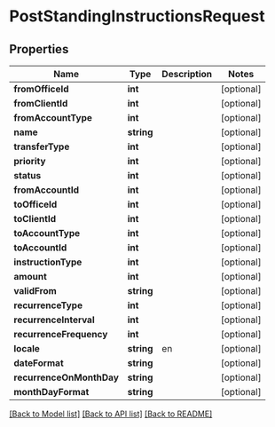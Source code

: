 # PostStandingInstructionsRequest

## Properties
Name | Type | Description | Notes
------------ | ------------- | ------------- | -------------
**fromOfficeId** | **int** |  | [optional] 
**fromClientId** | **int** |  | [optional] 
**fromAccountType** | **int** |  | [optional] 
**name** | **string** |  | [optional] 
**transferType** | **int** |  | [optional] 
**priority** | **int** |  | [optional] 
**status** | **int** |  | [optional] 
**fromAccountId** | **int** |  | [optional] 
**toOfficeId** | **int** |  | [optional] 
**toClientId** | **int** |  | [optional] 
**toAccountType** | **int** |  | [optional] 
**toAccountId** | **int** |  | [optional] 
**instructionType** | **int** |  | [optional] 
**amount** | **int** |  | [optional] 
**validFrom** | **string** |  | [optional] 
**recurrenceType** | **int** |  | [optional] 
**recurrenceInterval** | **int** |  | [optional] 
**recurrenceFrequency** | **int** |  | [optional] 
**locale** | **string** | en | [optional] 
**dateFormat** | **string** |  | [optional] 
**recurrenceOnMonthDay** | **string** |  | [optional] 
**monthDayFormat** | **string** |  | [optional] 

[[Back to Model list]](../../README.md#documentation-for-models) [[Back to API list]](../../README.md#documentation-for-api-endpoints) [[Back to README]](../../README.md)

